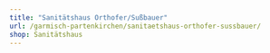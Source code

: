 ```yaml
---
title: "Sanitätshaus Orthofer/Sußbauer"
url: /garmisch-partenkirchen/sanitaetshaus-orthofer-sussbauer/
shop: Sanitätshaus
---
```

